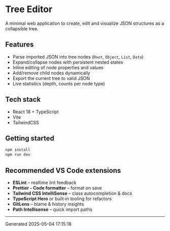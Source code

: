 # Tree Editor

A minimal web application to create, edit and visualize JSON structures as a collapsible tree.

## Features

* Parse imported JSON into tree nodes (`Root`, `Object`, `List`, `Data`)
* Expand/collapse nodes with persistent nested states
* Inline editing of node properties and values
* Add/remove child nodes dynamically
* Export the current tree to valid JSON
* Live statistics (depth, counts per node type)

## Tech stack

* React 18 + TypeScript
* Vite
* TailwindCSS

## Getting started

```bash
npm install
npm run dev
```

## Recommended VS Code extensions

* **ESLint** – realtime lint feedback  
* **Prettier - Code formatter** – format on save  
* **Tailwind CSS IntelliSense** – class autocompletion & docs  
* **TypeScript Hero** or built‑in tooling for refactors  
* **GitLens** – blame & history insights  
* **Path Intellisense** – quick import paths  

---
Generated 2025-05-04 17:15:18
